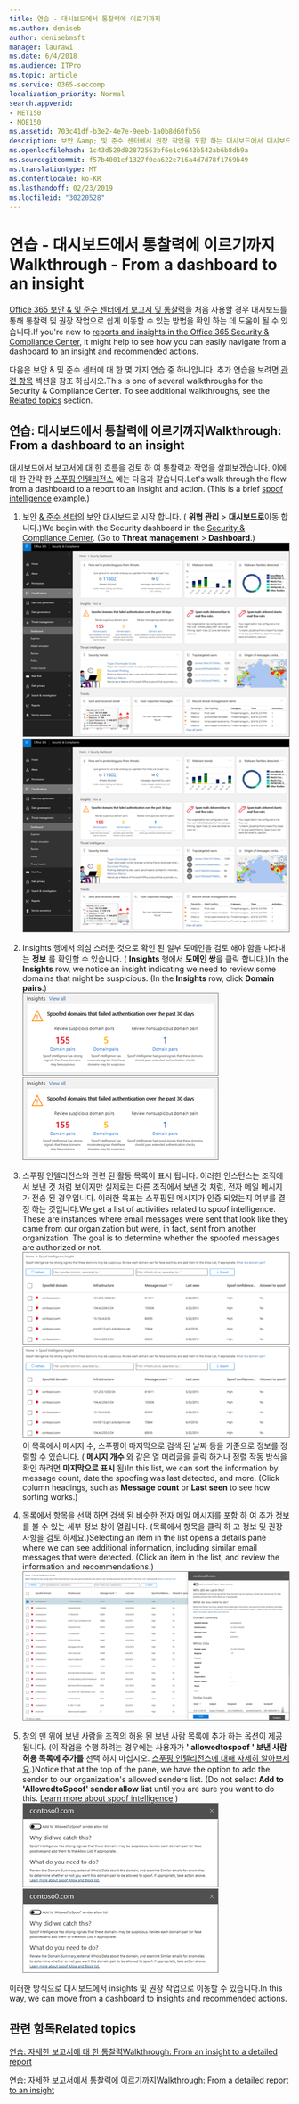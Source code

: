 ```yaml
---
title: 연습 - 대시보드에서 통찰력에 이르기까지
ms.author: deniseb
author: denisebmsft
manager: laurawi
ms.date: 6/4/2018
ms.audience: ITPro
ms.topic: article
ms.service: O365-seccomp
localization_priority: Normal
search.appverid:
- MET150
- MOE150
ms.assetid: 703c41df-b3e2-4e7e-9eeb-1a0b8d60fb56
description: 보안 &amp; 및 준수 센터에서 권장 작업을 포함 하는 대시보드에서 대시보드를 진행 하는 방법을 알아봅니다.
ms.openlocfilehash: 1c43d529d02872563bf6e1c9643b542ab6b8db9a
ms.sourcegitcommit: f57b4001ef1327f0ea622e716a4d7d78f1769b49
ms.translationtype: MT
ms.contentlocale: ko-KR
ms.lasthandoff: 02/23/2019
ms.locfileid: "30220528"
---
```

# <a name="walkthrough---from-a-dashboard-to-an-insight"></a><span data-ttu-id="2d31d-103">연습 - 대시보드에서 통찰력에 이르기까지</span><span class="sxs-lookup"><span data-stu-id="2d31d-103">Walkthrough - From a dashboard to an insight</span></span>

<span data-ttu-id="2d31d-104">[Office 365 보안 &amp; 및 준수 센터에서 보고서 및 통찰력](reports-and-insights-in-security-and-compliance.md)을 처음 사용할 경우 대시보드를 통해 통찰력 및 권장 작업으로 쉽게 이동할 수 있는 방법을 확인 하는 데 도움이 될 수 있습니다.</span><span class="sxs-lookup"><span data-stu-id="2d31d-104">If you're new to [reports and insights in the Office 365 Security &amp; Compliance Center](reports-and-insights-in-security-and-compliance.md), it might help to see how you can easily navigate from a dashboard to an insight and recommended actions.</span></span> 
  
<span data-ttu-id="2d31d-p101">다음은 보안 &amp; 및 준수 센터에 대 한 몇 가지 연습 중 하나입니다. 추가 연습을 보려면 [관련 항목](#related-topics) 섹션을 참조 하십시오.</span><span class="sxs-lookup"><span data-stu-id="2d31d-p101">This is one of several walkthroughs for the Security &amp; Compliance Center. To see additional walkthroughs, see the [Related topics](#related-topics) section.</span></span> 
  
## <a name="walkthrough-from-a-dashboard-to-an-insight"></a><span data-ttu-id="2d31d-107">연습: 대시보드에서 통찰력에 이르기까지</span><span class="sxs-lookup"><span data-stu-id="2d31d-107">Walkthrough: From a dashboard to an insight</span></span>

<span data-ttu-id="2d31d-p102">대시보드에서 보고서에 대 한 흐름을 검토 하 여 통찰력과 작업을 살펴보겠습니다. 이에 대 한 간략 한 [스푸핑 인텔리전스](learn-about-spoof-intelligence.md) 예는 다음과 같습니다.</span><span class="sxs-lookup"><span data-stu-id="2d31d-p102">Let's walk through the flow from a dashboard to a report to an insight and action. (This is a brief [spoof intelligence](learn-about-spoof-intelligence.md) example.)</span></span> 
  
1. <span data-ttu-id="2d31d-p103">보안 [ &amp; 준수 센터](https://protection.office.com)의 보안 대시보드로 시작 합니다. ( **위협 관리** \> **대시보드로**이동 합니다.)</span><span class="sxs-lookup"><span data-stu-id="2d31d-p103">We begin with the Security dashboard in the [Security &amp; Compliance Center](https://protection.office.com). (Go to **Threat management** \> **Dashboard**.)</span></span><br><span data-ttu-id="2d31d-112">![보안 &amp; 및 준수 센터에서 위협 관리 \> 대시보드를 선택 합니다.](media/05a38660-eb13-4960-a266-11809c453d95.png)</span><span class="sxs-lookup"><span data-stu-id="2d31d-112">![In the Security &amp; Compliance Center, choose Threat management \> Dashboard](media/05a38660-eb13-4960-a266-11809c453d95.png)</span></span><br>
  
2. <span data-ttu-id="2d31d-p104">Insights 행에서 의심 스러운 것으로 확인 된 일부 도메인을 검토 해야 함을 나타내는 **정보** 를 확인할 수 있습니다. ( **Insights** 행에서 **도메인 쌍**을 클릭 합니다.)</span><span class="sxs-lookup"><span data-stu-id="2d31d-p104">In the **Insights** row, we notice an insight indicating we need to review some domains that might be suspicious. (In the **Insights** row, click **Domain pairs**.)</span></span><br><span data-ttu-id="2d31d-115">![Insights 행에 잠재적인 스푸핑 관련 사항이 있음을 언급 합니다.](media/dd1d0cb3-3201-45d7-b41d-18a0944fe85d.png)</span><span class="sxs-lookup"><span data-stu-id="2d31d-115">![The Insights row mentions potential spoofing concerns](media/dd1d0cb3-3201-45d7-b41d-18a0944fe85d.png)</span></span><br>
  
3. <span data-ttu-id="2d31d-p105">스푸핑 인텔리전스와 관련 된 활동 목록이 표시 됩니다. 이러한 인스턴스는 조직에서 보낸 것 처럼 보이지만 실제로는 다른 조직에서 보낸 것 처럼, 전자 메일 메시지가 전송 된 경우입니다. 이러한 목표는 스푸핑된 메시지가 인증 되었는지 여부를 결정 하는 것입니다.</span><span class="sxs-lookup"><span data-stu-id="2d31d-p105">We get a list of activities related to spoof intelligence. These are instances where email messages were sent that look like they came from our organization but were, in fact, sent from another organization. The goal is to determine whether the spoofed messages are authorized or not.</span></span><br><span data-ttu-id="2d31d-119">![스푸핑 인텔리전스 정보](media/a2e2b4fd-0c1e-499f-8401-cf3089da82fa.png)</span><span class="sxs-lookup"><span data-stu-id="2d31d-119">![Spoof intelligence insights](media/a2e2b4fd-0c1e-499f-8401-cf3089da82fa.png)</span></span><br><span data-ttu-id="2d31d-p106">이 목록에서 메시지 수, 스푸핑이 마지막으로 검색 된 날짜 등을 기준으로 정보를 정렬할 수 있습니다. ( **메시지 개수** 와 같은 열 머리글을 클릭 하거나 정렬 작동 방식을 확인 하려면 **마지막으로 표시** 됨)</span><span class="sxs-lookup"><span data-stu-id="2d31d-p106">In this list, we can sort the information by message count, date the spoofing was last detected, and more. (Click column headings, such as **Message count** or **Last seen** to see how sorting works.)</span></span> 
    
4. <span data-ttu-id="2d31d-p107">목록에서 항목을 선택 하면 검색 된 비슷한 전자 메일 메시지를 포함 하 여 추가 정보를 볼 수 있는 세부 정보 창이 열립니다. (목록에서 항목을 클릭 하 고 정보 및 권장 사항을 검토 하세요.)</span><span class="sxs-lookup"><span data-stu-id="2d31d-p107">Selecting an item in the list opens a details pane where we can see additional information, including similar email messages that were detected. (Click an item in the list, and review the information and recommendations.)</span></span><br>![항목을 선택 하면 세부 정보 창이 열림](media/7ad1faa5-6ca2-474e-a609-eb275e0a8e59.png)<br>
  
5. <span data-ttu-id="2d31d-p108">창의 맨 위에 보낸 사람을 조직의 허용 된 보낸 사람 목록에 추가 하는 옵션이 제공 됩니다. (이 작업을 수행 하려는 경우에는 사용자가 **' allowedtospoof ' 보낸 사람 허용 목록에 추가를** 선택 하지 마십시오. [스푸핑 인텔리전스에 대해 자세히 알아보세요](learn-about-spoof-intelligence.md).)</span><span class="sxs-lookup"><span data-stu-id="2d31d-p108">Notice that at the top of the pane, we have the option to add the sender to our organization's allowed senders list. (Do not select **Add to 'AllowedtoSpoof' sender allow list** until you are sure you want to do this. [Learn more about spoof intelligence](learn-about-spoof-intelligence.md).)</span></span><br><span data-ttu-id="2d31d-128">![보낸 사람에 게 권한을 부여할 수 있습니다.](media/caf0c20a-6047-486d-8060-5a229a3de49f.png)</span><span class="sxs-lookup"><span data-stu-id="2d31d-128">![You can authorize a sender](media/caf0c20a-6047-486d-8060-5a229a3de49f.png)</span></span>
  
<span data-ttu-id="2d31d-129">이러한 방식으로 대시보드에서 insights 및 권장 작업으로 이동할 수 있습니다.</span><span class="sxs-lookup"><span data-stu-id="2d31d-129">In this way, we can move from a dashboard to insights and recommended actions.</span></span>
  
## <a name="related-topics"></a><span data-ttu-id="2d31d-130">관련 항목</span><span class="sxs-lookup"><span data-stu-id="2d31d-130">Related topics</span></span>

[<span data-ttu-id="2d31d-131">연습: 자세한 보고서에 대 한 통찰력</span><span class="sxs-lookup"><span data-stu-id="2d31d-131">Walkthrough: From an insight to a detailed report</span></span>](from-an-insight-to-a-detailed-report.md)
  
[<span data-ttu-id="2d31d-132">연습: 자세한 보고서에서 통찰력에 이르기까지</span><span class="sxs-lookup"><span data-stu-id="2d31d-132">Walkthrough: From a detailed report to an insight</span></span>](from-a-detailed-report-to-an-insight.md)
  

